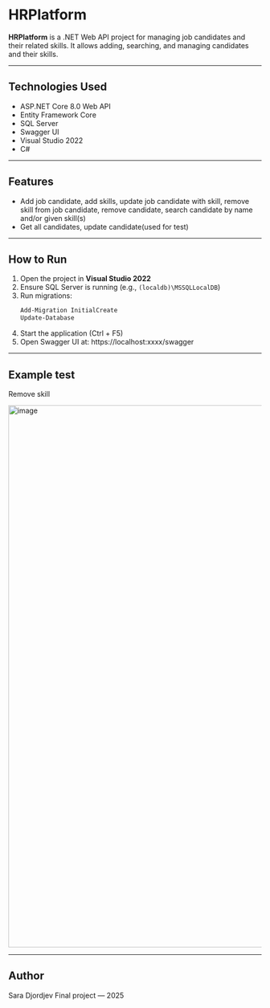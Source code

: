 # HRPlatform

**HRPlatform** is a .NET Web API project for managing job candidates and their related skills. It allows adding, searching, and managing candidates and their skills.  

---

## Technologies Used

- ASP.NET Core 8.0 Web API  
- Entity Framework Core  
- SQL Server  
- Swagger UI  
- Visual Studio 2022  
- C#

---

## Features

- Add job candidate, add skills, update job candidate with skill, remove skill from job 
candidate, remove candidate, search candidate by name and/or given skill(s)
- Get all candidates, update candidate(used for test)

---

## How to Run

1. Open the project in **Visual Studio 2022**  
2. Ensure SQL Server is running (e.g., `(localdb)\MSSQLLocalDB`)  
3. Run migrations:
   ```powershell
   Add-Migration InitialCreate
   Update-Database
4. Start the application (Ctrl + F5)
5. Open Swagger UI at: https://localhost:xxxx/swagger

---

## Example test

Remove skill

 <img width="1920" height="1080" alt="image" src="https://github.com/user-attachments/assets/72ca146a-6d37-406b-8428-0bee940b47bd" />

---

## Author

Sara Djordjev
Final project — 2025
